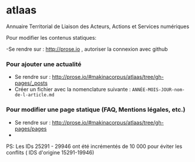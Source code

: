 atlaas
======

Annuaire Territorial de Liaison des Acteurs, Actions et Services numériques

Pour modifier les contenus statiques:

-Se rendre sur : http://prose.io , autoriser la connexion avec github

### Pour ajouter une actualité
- Se rendre sur : http://prose.io/#makinacorpus/atlaas/tree/gh-pages/_posts
- Créer un fichier avec la nomenclature suivante :
`ANNÉE-MOIS-JOUR-nom-de-l-article.md`

### Pour modifier une page statique (FAQ, Mentions légales, etc.)
- Se rendre sur : http://prose.io/#makinacorpus/atlaas/tree/gh-pages/pages
- 

PS: Les IDs 25291 - 29946 ont été incrémentés de 10 000 pour éviter les conflits ( IDS d'origine  15291-19946)

